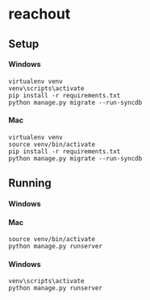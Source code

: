 # reachout

## Setup

#### Windows
```
virtualenv venv
venv\scripts\activate
pip install -r requirements.txt
python manage.py migrate --run-syncdb
```

#### Mac
```
virtualenv venv
source venv/bin/activate
pip install -r requirements.txt
python manage.py migrate --run-syncdb
```

## Running

#### Windows

#### Mac
```
source venv/bin/activate
python manage.py runserver
```

#### Windows
```
venv\scripts\activate
python manage.py runserver
```
